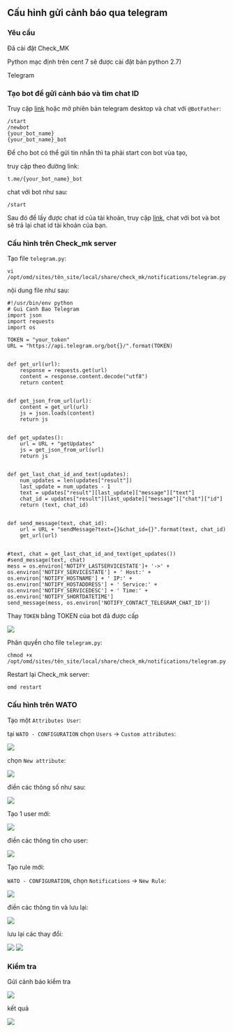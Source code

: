 ## Cấu hỉnh gửi cảnh báo qua telegram

### Yêu cầu

Đã cài đặt Check_MK

Python mạc định trên cent 7 sẽ được cài đặt bản python 2.7)

Telegram

### Tạo bot để gửi cảnh báo và tìm chat ID

Truy cập [link](https://t.me/BotFather) hoặc mở phiên bản telegram desktop và chat với `@BotFather`:

```
/start
/newbot
{your_bot_name}
{your_bot_name}_bot
```

Để cho bot có thể gửi tin nhắn thì ta phải start con bot vùa tạo,

truy cập theo đường link:

`t.me/{your_bot_name}_bot`

chat với bot như sau:

`/start`

Sau đó để lấy được chat id của tài khoản, truy cập [link](https://t.me/my_id_bot), chat với bot và bot sẽ trả lại chat id tài khoản của bạn.

### Cấu hình trên Check_mk server

Tạo file `telegram.py`:

`vi /opt/omd/sites/tên_site/local/share/check_mk/notifications/telegram.py`

nội dung file như sau:

```
#!/usr/bin/env python
# Gui Canh Bao Telegram
import json
import requests
import os

TOKEN = "your_token"
URL = "https://api.telegram.org/bot{}/".format(TOKEN)


def get_url(url):
    response = requests.get(url)
    content = response.content.decode("utf8")
    return content


def get_json_from_url(url):
    content = get_url(url)
    js = json.loads(content)
    return js


def get_updates():
    url = URL + "getUpdates"
    js = get_json_from_url(url)
    return js


def get_last_chat_id_and_text(updates):
    num_updates = len(updates["result"])
    last_update = num_updates - 1
    text = updates["result"][last_update]["message"]["text"]
    chat_id = updates["result"][last_update]["message"]["chat"]["id"]
    return (text, chat_id)


def send_message(text, chat_id):
    url = URL + "sendMessage?text={}&chat_id={}".format(text, chat_id)
    get_url(url)


#text, chat = get_last_chat_id_and_text(get_updates())
#send_message(text, chat)
mess = os.environ['NOTIFY_LASTSERVICESTATE']+ '->' + os.environ['NOTIFY_SERVICESTATE'] + ' Host:' + os.environ['NOTIFY_HOSTNAME'] + ' IP:' + os.environ['NOTIFY_HOSTADDRESS'] + ' Service:' + os.environ['NOTIFY_SERVICEDESC'] + ' Time:' + os.environ['NOTIFY_SHORTDATETIME']
send_message(mess, os.environ['NOTIFY_CONTACT_TELEGRAM_CHAT_ID'])
```

Thay `TOKEN` bằng TOKEN của bot đã được cấp

<img src="img/93.png">

Phân quyền cho file `telegram.py`:

`chmod +x /opt/omd/sites/tên_site/local/share/check_mk/notifications/telegram.py`

Restart lại Check_mk server:

`omd restart`

### Cấu hình trên WATO

Tạo một `Attributes User`:

tại `WATO - CONFIGURATION` chọn `Users` -> `Custom attributes`:

<img src="img/94.png">

chọn `New attribute`:

<img src="img/95.png">

điền các thông số như sau:

<img src="img/96.png">

Tạo 1 user mới:

<img src="img/97.png">

điền các thông tin cho user:

<img src="img/98.png">

Tạo rule mới:

`WATO - CONFIGURATION`, chọn `Notifications` -> `New Rule`:

<img src="img/99.png">

điền các thông tin và lưu lại:

<img src="img/100.png">

lưu lại các thay đổi:

<img src="img/101.png">

<img src="img/102.png">

### Kiểm tra

Gửi cảnh báo kiểm tra

<img src="img/103.png">

kết quả

<img src="img/104.png">